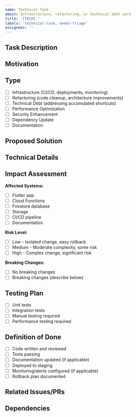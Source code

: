 ```yaml
---
name: Technical Task
about: Infrastructure, refactoring, or technical debt work
title: '[TECH] '
labels: 'technical-task, needs-triage'
assignees: ''
---
```


## Task Description

<!-- Clear description of the technical work to be done -->

## Motivation

<!-- Why is this work necessary? What problem does it solve? -->

## Type

- [ ] Infrastructure (CI/CD, deployments, monitoring)
- [ ] Refactoring (code cleanup, architecture improvements)
- [ ] Technical Debt (addressing accumulated shortcuts)
- [ ] Performance Optimization
- [ ] Security Enhancement
- [ ] Dependency Update
- [ ] Documentation

## Proposed Solution

<!-- High-level approach to solving this -->

## Technical Details

<!-- Specific technical information, affected files, architecture changes, etc. -->

## Impact Assessment

**Affected Systems:**
- [ ] Flutter app
- [ ] Cloud Functions
- [ ] Firestore database
- [ ] Storage
- [ ] CI/CD pipeline
- [ ] Documentation

**Risk Level:**
- [ ] Low - Isolated change, easy rollback
- [ ] Medium - Moderate complexity, some risk
- [ ] High - Complex change, significant risk

**Breaking Changes:**
- [ ] No breaking changes
- [ ] Breaking changes (describe below)

<!-- If breaking changes, describe migration plan -->

## Testing Plan

- [ ] Unit tests
- [ ] Integration tests
- [ ] Manual testing required
- [ ] Performance testing required

## Definition of Done

- [ ] Code written and reviewed
- [ ] Tests passing
- [ ] Documentation updated (if applicable)
- [ ] Deployed to staging
- [ ] Monitoring/alerts configured (if applicable)
- [ ] Rollback plan documented

## Related Issues/PRs

<!-- Link any related work -->

## Dependencies

<!-- List any dependencies or blockers -->
